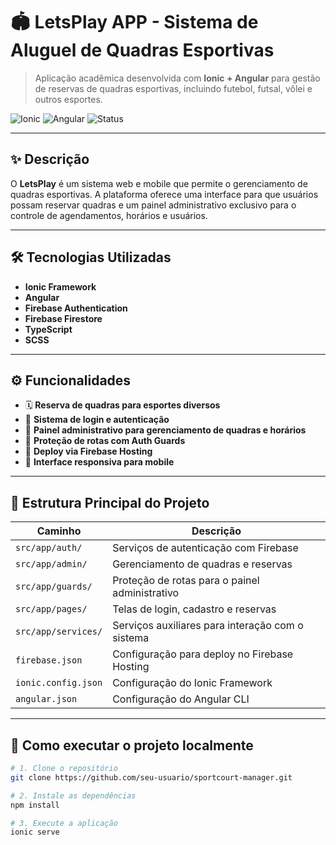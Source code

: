 # 🏟️ **LetsPlay APP** - Sistema de Aluguel de Quadras Esportivas

> Aplicação acadêmica desenvolvida com **Ionic + Angular** para gestão de reservas de quadras esportivas, incluindo futebol, futsal, vôlei e outros esportes.

![Ionic](https://img.shields.io/badge/Ionic-3880FF?style=for-the-badge&logo=ionic&logoColor=white)
![Angular](https://img.shields.io/badge/Angular-DD0031?style=for-the-badge&logo=angular&logoColor=white)
![Status](https://img.shields.io/badge/status-finalizado-brightgreen?style=for-the-badge)

---

## ✨ Descrição

O **LetsPlay** é um sistema web e mobile que permite o gerenciamento de quadras esportivas. A plataforma oferece uma interface para que usuários possam reservar quadras e um painel administrativo exclusivo para o controle de agendamentos, horários e usuários.

---

## 🛠️ Tecnologias Utilizadas

- **Ionic Framework**
- **Angular**
- **Firebase Authentication**
- **Firebase Firestore**
- **TypeScript**
- **SCSS**

---

## ⚙️ Funcionalidades

- 🗓️ **Reserva de quadras para esportes diversos**
- 🔐 **Sistema de login e autenticação**
- 🏢 **Painel administrativo para gerenciamento de quadras e horários**
- 🧩 **Proteção de rotas com Auth Guards**
- 🚀 **Deploy via Firebase Hosting**
- 📱 **Interface responsiva para mobile**

---

## 📂 Estrutura Principal do Projeto

| Caminho                         | Descrição                                           |
|---------------------------------|-----------------------------------------------------|
| `src/app/auth/`                 | Serviços de autenticação com Firebase               |
| `src/app/admin/`                | Gerenciamento de quadras e reservas                 |
| `src/app/guards/`               | Proteção de rotas para o painel administrativo      |
| `src/app/pages/`                | Telas de login, cadastro e reservas                 |
| `src/app/services/`             | Serviços auxiliares para interação com o sistema    |
| `firebase.json`                 | Configuração para deploy no Firebase Hosting        |
| `ionic.config.json`             | Configuração do Ionic Framework                     |
| `angular.json`                  | Configuração do Angular CLI                         |

---

## 🚀 Como executar o projeto localmente

```bash
# 1. Clone o repositório
git clone https://github.com/seu-usuario/sportcourt-manager.git

# 2. Instale as dependências
npm install

# 3. Execute a aplicação
ionic serve
